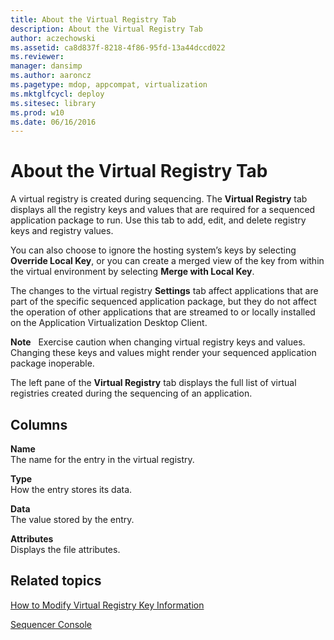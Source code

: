 ```yaml
---
title: About the Virtual Registry Tab
description: About the Virtual Registry Tab
author: aczechowski
ms.assetid: ca8d837f-8218-4f86-95fd-13a44dccd022
ms.reviewer: 
manager: dansimp
ms.author: aaroncz
ms.pagetype: mdop, appcompat, virtualization
ms.mktglfcycl: deploy
ms.sitesec: library
ms.prod: w10
ms.date: 06/16/2016
---
```



# About the Virtual Registry Tab


A virtual registry is created during sequencing. The **Virtual Registry** tab displays all the registry keys and values that are required for a sequenced application package to run. Use this tab to add, edit, and delete registry keys and registry values.

You can also choose to ignore the hosting system’s keys by selecting **Override Local Key**, or you can create a merged view of the key from within the virtual environment by selecting **Merge with Local Key**.

The changes to the virtual registry **Settings** tab affect applications that are part of the specific sequenced application package, but they do not affect the operation of other applications that are streamed to or locally installed on the Application Virtualization Desktop Client.

**Note**  
  Exercise caution when changing virtual registry keys and values. Changing these keys and values might render your sequenced application package inoperable.

 

The left pane of the **Virtual Registry** tab displays the full list of virtual registries created during the sequencing of an application.

## Columns


<a href="" id="name"></a>**Name**  
The name for the entry in the virtual registry.

<a href="" id="type"></a>**Type**  
How the entry stores its data.

<a href="" id="data"></a>**Data**  
The value stored by the entry.

<a href="" id="attributes"></a>**Attributes**  
Displays the file attributes.

## Related topics


[How to Modify Virtual Registry Key Information](how-to-modify-virtual-registry-key-information.md)

[Sequencer Console](sequencer-console.md)

 

 





